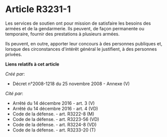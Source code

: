 # Article R3231-1

Les services de soutien ont pour mission de satisfaire les besoins des armées et de la gendarmerie. Ils peuvent, de façon
permanente ou temporaire, fournir des prestations à plusieurs armées.

Ils peuvent, en outre, apporter leur concours à des personnes publiques et, lorsque des circonstances d'intérêt général le
justifient, à des personnes privées.

**Liens relatifs à cet article**

_Créé par_:

  - Décret n°2008-1218 du 25 novembre 2008 -  Annexe (V)

_Cité par_:

  - Arrêté du 14 décembre 2016 - art. 3 (V)
  - Arrêté du 14 décembre 2016 - art. 4 (VD)
  - Code de la défense. - art. R3222-8 (M)
  - Code de la défense. - art. R3223-56 (VD)
  - Code de la défense. - art. R3224-8 (VD)
  - Code de la défense. - art. R3233-20 (T)
